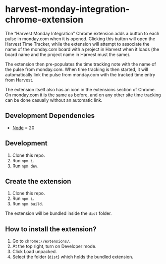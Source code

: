 # harvest-monday-integration-chrome-extension

The “Harvest Monday Integration” Chrome extension adds a button to each pulse in monday.com when it is opened. Clicking this button will open the Harvest Time Tracker, while the extension will attempt to associate the name of the monday.com board with a project in Harvest when it loads (the board name and the project name in Harvest must the same).

The extension then pre-populates the time tracking note with the name of the pulse from monday.com. When time tracking is then started, it will automatically link the pulse from monday.com with the tracked time entry from Harvest.

The extension itself also has an icon in the extensions section of Chrome. On monday.com it is the same as before, and on any other site time tracking can be done casually without an automatic link.

## Development Dependencies

* [Node](https://nodejs.org/en/) = 20

## Development

1. Clone this repo.
2. Run `npm i`.
3. Run `npm dev`.

## Create the extension

1. Clone this repo.
2. Run `npm i`.
3. Run `npm build`.

The extension will be bundled inside the `dist` folder.

## How to install the extension?

1. Go to `chrome://extensions/`.
2. At the top right, turn on Developer mode.
3. Click Load unpacked.
4. Select the folder (`dist`) which holds the bundled extension.
